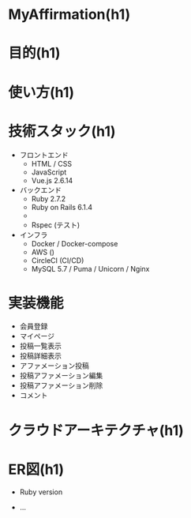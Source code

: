 # MyAffirmation(h1)

# 目的(h1)
# 使い方(h1)

# 技術スタック(h1)
* フロントエンド
  * HTML / CSS
  * JavaScript
  * Vue.js 2.6.14
* バックエンド
  * Ruby 2.7.2
  * Ruby on Rails 6.1.4
  * 
  * Rspec (テスト)
* インフラ
  * Docker / Docker-compose
  * AWS ()
  * CircleCI (CI/CD)
  * MySQL 5.7 / Puma / Unicorn / Nginx

# 実装機能
* 会員登録
* マイページ
* 投稿一覧表示
* 投稿詳細表示
* アファメーション投稿
* 投稿アファメーション編集
* 投稿アファメーション削除
* コメント

# クラウドアーキテクチャ(h1)
# ER図(h1)




* Ruby version

* ...
